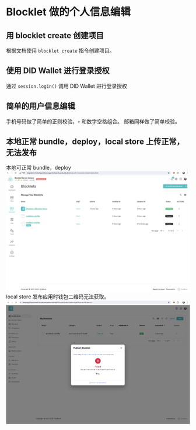 # Blocklet 做的个人信息编辑

## 用 blocklet create 创建项目
根据文档使用 `blocklet create` 指令创建项目。

## 使用 DID Wallet 进行登录授权
通过 `session.login()` 调用 DID Wallet 进行登录授权

## 简单的用户信息编辑
手机号码做了简单的正则校验，` + ` 和数字空格组合。
邮箱同样做了简单校验。

## 本地正常 bundle，deploy，local store 上传正常，无法发布
本地可正常 bundle，deploy
![deploy.jpg](./screenshots/deploy.jpg "deploy.jpg")
local store 发布应用时钱包二维码无法获取。
![publish.jpg](./screenshots/publish.jpg "publish.jpg")

